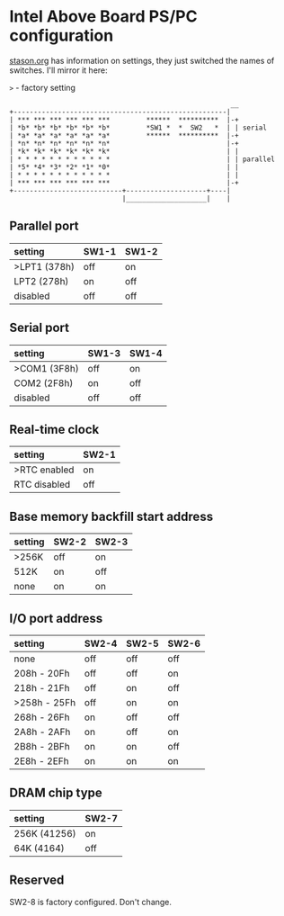# Intel Above Board PS/PC configuration

[stason.org](https://stason.org/TULARC/pc/io-cards/I-L/INTEL-CORPORATION-Multi-I-O-card-ABOVE-BOARD-PS.html) has information on
settings, they just switched the names of switches. I'll mirror it here:

`>` - factory setting

                                                           __
    +-----------------------------------------------------|
    | *** *** *** *** *** ***         ******  **********  |-+
    | *b* *b* *b* *b* *b* *b*         *SW1 *  *  SW2   *  | | serial
    | *a* *a* *a* *a* *a* *a*         ******  **********  |-+
    | *n* *n* *n* *n* *n* *n*                             |-+
    | *k* *k* *k* *k* *k* *k*                             | |
    | * * * * * * * * * * * *                             | | parallel
    | *5* *4* *3* *2* *1* *0*                             | |
    | * * * * * * * * * * * *                             | |
    | *** *** *** *** *** ***                             |-+
    +---------------------------+--------------------+----|	
                                |____________________|    |


## Parallel port

| setting     | SW1-1 | SW1-2 |
|:------------|:------|:------|
|>LPT1 (378h) | off   | on    |
| LPT2 (278h) | on    | off   |
| disabled    | off   | off   |


## Serial port

| setting     | SW1-3 | SW1-4 |
|:------------|:------|:------|
|>COM1 (3F8h) | off   | on    |
| COM2 (2F8h) | on    | off   |
| disabled    | off   | off   |


## Real-time clock

| setting      | SW2-1 |
|:-------------|:------|
|>RTC enabled  | on    |
| RTC disabled | off   |


## Base memory backfill start address

| setting | SW2-2 | SW2-3 |
|:--------|:------|:------|
|>256K    | off   | on    |
| 512K    | on    | off   |
| none    | on    | on    |


## I/O port address

| setting     | SW2-4 | SW2-5 | SW2-6 |
|:------------|:------|:------|:------|
| none        | off   | off   | off   |
| 208h - 20Fh | off   | off   | on    |
| 218h - 21Fh | off   | on    | off   |
|>258h - 25Fh | off   | on    | on    |
| 268h - 26Fh | on    | off   | off   |
| 2A8h - 2AFh | on    | off   | on    |
| 2B8h - 2BFh | on    | on    | off   |
| 2E8h - 2EFh | on    | on    | on    |


## DRAM chip type

| setting        | SW2-7 |
|:---------------|:------|
| 256K (41256)   | on    |
| 64K (4164)     | off   |


## Reserved

SW2-8 is factory configured. Don't change.
